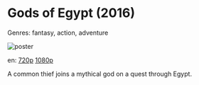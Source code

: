# Gods of Egypt (2016)

Genres: fantasy, action, adventure

![poster](http://image.tmdb.org/t/p/w500/uPqAW07bGoljf3cmT5gecdOvVol.jpg)

en:
  [720p](magnet:?xt=urn:btih:9260DF579BD6C38B78846BCC055C57E65479A72B&tr=udp://glotorrents.pw:6969/announce&tr=udp://tracker.opentrackr.org:1337/announce&tr=udp://torrent.gresille.org:80/announce&tr=udp://tracker.openbittorrent.com:80&tr=udp://tracker.coppersurfer.tk:6969&tr=udp://tracker.leechers-paradise.org:6969&tr=udp://p4p.arenabg.ch:1337&tr=udp://tracker.internetwarriors.net:1337)
  [1080p](magnet:?xt=urn:btih:1929EAD82550C2D4D40F19C7358B38AAACEF1450&tr=udp://glotorrents.pw:6969/announce&tr=udp://tracker.opentrackr.org:1337/announce&tr=udp://torrent.gresille.org:80/announce&tr=udp://tracker.openbittorrent.com:80&tr=udp://tracker.coppersurfer.tk:6969&tr=udp://tracker.leechers-paradise.org:6969&tr=udp://p4p.arenabg.ch:1337&tr=udp://tracker.internetwarriors.net:1337)
  


A common thief joins a mythical god on a quest through Egypt.